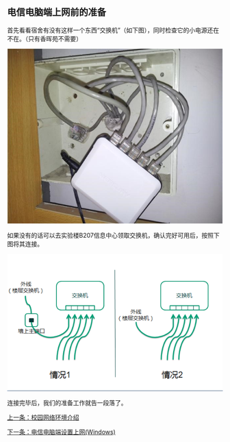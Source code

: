 ## 电信电脑端上网前的准备

首先看看宿舍有没有这样一个东西“交换机”（如下图），同时检查它的小电源还在不在。（只有香晖苑不需要）

![](./images/image1.jpg)

如果没有的话可以去实验楼B207信息中心领取交换机，确认完好可用后，按照下图将其连接。

![](./images/image2.png)

连接完毕后，我们的准备工作就告一段落了。

[上一条：校园网络环境介绍](/guide/netenv)

[下一条：电信电脑端设置上网(Windows)](/guide/windowsDX)